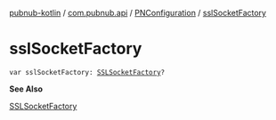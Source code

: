 [pubnub-kotlin](../../index.md) / [com.pubnub.api](../index.md) / [PNConfiguration](index.md) / [sslSocketFactory](./ssl-socket-factory.md)

# sslSocketFactory

`var sslSocketFactory: `[`SSLSocketFactory`](https://docs.oracle.com/javase/6/docs/api/javax/net/ssl/SSLSocketFactory.html)`?`

**See Also**

[SSLSocketFactory](https://docs.oracle.com/javase/6/docs/api/javax/net/ssl/SSLSocketFactory.html)

